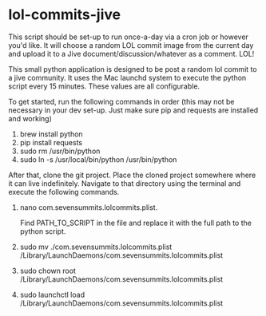 lol-commits-jive
================

This script should be set-up to run once-a-day via a cron job or however you'd like.  It will choose a random LOL commit image from the current day and upload it to a Jive document/discussion/whatever as a comment.  LOL!

This small python application is designed to be post a random lol commit to a jive community.  It uses the Mac launchd system to execute the python script every 15 minutes.  These values are all configurable.

To get started, run the following commands in order (this may not be necessary in your dev set-up.  Just make sure pip and requests are installed and working)

1.  brew install python
2.  pip install requests
3.  sudo rm /usr/bin/python
3.  sudo ln -s /usr/local/bin/python /usr/bin/python

After that, clone the git project.  Place the cloned project somewhere where it can live indefinitely.  Navigate to that directory using the terminal and execute the following commands.

1.  nano com.sevensummits.lolcommits.plist.  
	
	Find PATH_TO_SCRIPT in the file and replace it with the full path to the python script.

2.  sudo mv ./com.sevensummits.lolcommits.plist /Library/LaunchDaemons/com.sevensummits.lolcommits.plist 

3.  sudo chown root /Library/LaunchDaemons/com.sevensummits.lolcommits.plist

4.  sudo launchctl load /Library/LaunchDaemons/com.sevensummits.lolcommits.plist